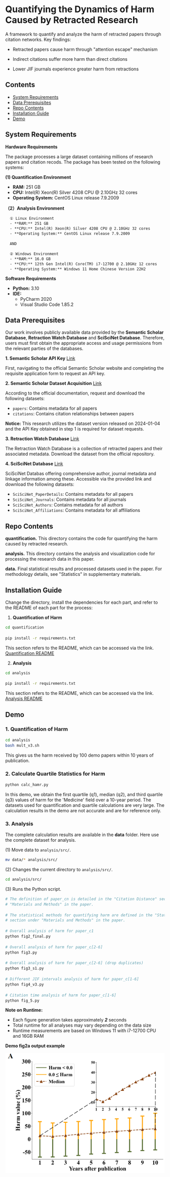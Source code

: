 # Quantifying the Dynamics of Harm Caused by Retracted Research

A framework to quantify and analyze the harm of retracted papers through citation networks. Key findings:

- Retracted papers cause harm through "attention escape" mechanism

- Indirect citations suffer more harm than direct citations

- Lower JIF journals experience greater harm from retractions
  
## Contents

- [System Requirements](#system-requirements)
- [Data Prerequisites](#data-prerequisites)
- [Repo Contents](#repo-contents)
- [Installation Guide](#installation-guide)
- [Demo](#demo)
  
## System Requirements

**Hardware Requirements**

The package processes a large dataset containing millions of research papers and citation recods. The package has been tested on the following systems:

**(1) Quantification Environment**

- **RAM:** 251 GB
- **CPU:** Intel(R) Xeon(R) Silver 4208 CPU @ 2.10GHz 32 cores
- **Operating System:** CentOS Linux release 7.9.2009

**（2）Analysis Environment**

      ① Linux Environment
      - **RAM:** 251 GB
      - **CPU:** Intel(R) Xeon(R) Silver 4208 CPU @ 2.10GHz 32 cores
      - **Operating System:** CentOS Linux release 7.9.2009

      AND
      
      ② Windows Environment
      - **RAM:** 16.0 GB
      - **CPU:** 12th Gen Intel(R) Core(TM) i7-12700 @ 2.10GHz 12 cores
      - **Operating System:** Windows 11 Home Chinese Version 22H2
  
**Software Requirements**

- **Python:** 3.10
- **IDE:**
  - PyCharm 2020
  - Visual Studio Code 1.85.2


##  Data Prerequisites

Our work involves publicly available data provided by the **Semantic Scholar Database**, **Retraction Watch Database** and **SciSciNet Database**. Therefore, users must first obtain the appropriate access and usage permissions from the relevant parties of the databases.

**1. Semantic Scholar API Key** [Link](https://www.semanticscholar.org/product/api)

First, navigating to the official Semantic Scholar website and completing the requisite application form to request an API key.

**2. Semantic Scholar Dataset Acquisition** [Link](https://api.semanticscholar.org/api-docs/datasets)

According to the official documentation, request and download the following datasets:

- `papers`: Contains metadata for all papers
- `citations`: Contains citation relationships between papers
  
**Notice:** This research utilizes the dataset version released on 2024-01-04 and the API Key obtained in step 1 is required for dataset requests.

**3. Retraction Watch Database** [Link](https://gitlab.com/crossref/retraction-watch-data)

The Retraction Watch Database is a collection of retracted papers and their associated metadata. Download the dataset from the official repository.

**4. SciSciNet Database** [Link](https://springernature.figshare.com/collections/SciSciNet_A_large-scale_open_data_lake_for_the_science_of_science_research/6076908/1)

SciSciNet Databas offering comprehensive author, journal metadata and linkage information among these. Accessible via the provided link and download the following datasets:

- `SciSciNet_PaperDetails`: Contains metadata for all papers
- `SciSciNet_Journals`: Contains metadata for all journals
- `SciSciNet_Authors`: Contains metadata for all authors
- `SciSciNet_Affiliations`: Contains metadata for all affiliations

## Repo Contents

**quantification.** This directory contains the code for quantifying the harm caused by retracted research.

**analysis.** This directory contains the analysis and visualization code for processing the research data in this paper.

**data.** Final statistical results and processed datasets used in the paper. For methodology details, see "Statistics" in supplementary materials.

## Installation Guide

Change the directory, install the dependencies for each part, and refer to the README of each part for the process:

1. **Quantification of Harm**

```bash
cd quantification

pip install -r requirements.txt
```

This section refers to the README, which can be accessed via the link. [Quantification README](https://github.com/Garfyyy/quantifying-retraction-harm/tree/master/quantification)

2. **Analysis**

```bash
cd analysis

pip install -r requirements.txt
```

This section refers to the README, which can be accessed via the link. [Analysis README](https://github.com/Garfyyy/quantifying-retraction-harm/tree/master/analysis)

## Demo

### 1. Quantification of Harm

```bash
cd analysis
bash mult_v3.sh
```
This gives us the harm received by 100 demo papers within 10 years of publication.

### 2. Calculate Quartile Statistics for Harm

```bash
python calc_hamr.py
```

In this demo, we obtain the first quartile (q1), median (q2), and third quartile (q3) values of harm for the 'Medicine' field over a 10-year period.
The datasets used for quantification and quartile calculations are very large. The calculation results in the demo are not accurate and are for reference only. 

### 3. Analysis

The complete calculation results are available in the **data** folder. Here use the complete dataset for analysis.

(1) Move data to `analysis/src/`.

```bash
mv data/* analysis/src/
```

(2) Changes the current directory to `analysis/src/`.

```bash
cd analysis/src/
```

(3) Runs the Python script.

```bash
# The definition of paper_cn is detailed in the "Citation Distance" section under 
# "Materials and Methods" in the paper.

# The statistical methods for quantifying harm are defined in the "Statistics" 
# section under "Materials and Methods" in the paper.

# Overall analysis of harm for paper_c1
python fig2_final.py

# Overall analysis of harm for paper_c[2-6]
python fig3.py

# Overall analysis of harm for paper_c[2-6] (drop duplicates)
python fig3_s1.py

# Different JIF intervals analysis of harm for paper_c[1-6]
python fig4_v3.py

# Citation time analysis of harm for paper_c[1-6]
python fig_5.py
```

**Note on Runtime:**

- Each figure generation takes approximately ***2*** seconds
- Total runtime for all analyses may vary depending on the data size
- Runtime measurements are based on Windows 11 with i7-12700 CPU and 16GB RAM

**Demo fig2a output example**

![fig2a_example](https://github.com/Garfyyy/quantifying-retraction-harm/blob/master/fig2a_example.png)
